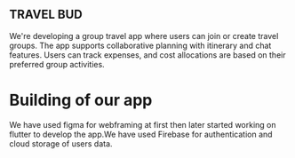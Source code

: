 ## TRAVEL BUD
We're developing a group travel app where users can join or create travel groups. The app supports collaborative planning with itinerary and chat features. Users can track expenses, and cost allocations are based on their preferred group activities.

# Building of our app
We have used figma for webframing at first then later started working on flutter to develop the app.We have used Firebase for authentication and cloud storage of users data.

